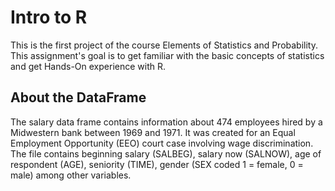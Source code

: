 # Intro to R
This is the first project of the course Elements of Statistics and Probability. This assignment's goal is to get familiar with the basic concepts of statistics and get Hands-On experience with R. 

## About the DataFrame
The salary data frame contains information about 474 employees hired by a Midwestern bank between 1969 and 1971. It was created for an Equal Employment Opportunity (EEO) court case involving wage discrimination. The file contains beginning salary (SALBEG), salary now (SALNOW), age of respondent (AGE), seniority (TIME), gender (SEX coded 1 = female, 0 = male) among other variables.